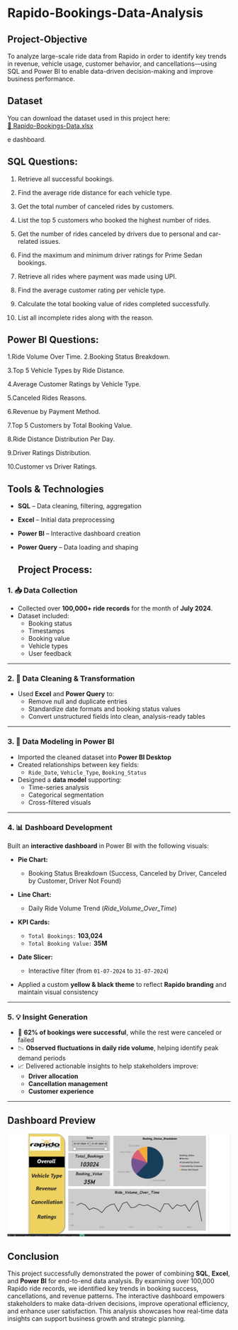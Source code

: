 # Rapido-Bookings-Data-Analysis
## Project-Objective
To analyze large-scale ride data from Rapido in order to identify key trends in revenue, vehicle usage, customer behavior, and cancellations—using SQL and Power BI to enable data-driven decision-making and improve business performance. 

##  Dataset

You can download the dataset used in this project here:  
[📄 Rapido-Bookings-Data.xlsx](https://github.com/HariMakineedi/Rapido-Bookings-Data-Analysis/blob/main/Rapido-Bookings-Data.xlsx)

e dashboard.



## SQL Questions:

1. Retrieve all successful bookings.

2. Find the average ride distance for each vehicle type.

3. Get the total number of canceled rides by customers.

4. List the top 5 customers who booked the highest number of rides.

5. Get the number of rides canceled by drivers due to personal and car-related issues.

6. Find the maximum and minimum driver ratings for Prime Sedan bookings.

7. Retrieve all rides where payment was made using UPI.

8. Find the average customer rating per vehicle type.

9. Calculate the total booking value of rides completed successfully.

10. List all incomplete rides along with the reason.

##  Power BI Questions:

1.Ride Volume Over Time.
2.Booking Status Breakdown.

3.Top 5 Vehicle Types by Ride Distance.

4.Average Customer Ratings by Vehicle Type.

5.Canceled Rides Reasons.

6.Revenue by Payment Method.

7.Top 5 Customers by Total Booking Value.

8.Ride Distance Distribution Per Day.

9.Driver Ratings Distribution.

10.Customer vs Driver Ratings.

##  Tools & Technologies

- **SQL** – Data cleaning, filtering, aggregation
- **Excel** – Initial data preprocessing
- **Power BI** – Interactive dashboard creation
- **Power Query** – Data loading and shaping

  ##  Project Process:

### 1. 📥 Data Collection
- Collected over **100,000+ ride records** for the month of **July 2024**.
- Dataset included:  
  - Booking status  
  - Timestamps  
  - Booking value  
  - Vehicle types  
  - User feedback  

---

### 2. 🧹 Data Cleaning & Transformation
- Used **Excel** and **Power Query** to:
  - Remove null and duplicate entries  
  - Standardize date formats and booking status values  
  - Convert unstructured fields into clean, analysis-ready tables  

---

### 3. 🔗 Data Modeling in Power BI
- Imported the cleaned dataset into **Power BI Desktop**
- Created relationships between key fields:
  - `Ride_Date`, `Vehicle_Type`, `Booking_Status`
- Designed a **data model** supporting:
  - Time-series analysis  
  - Categorical segmentation  
  - Cross-filtered visuals  

---

### 4. 📊 Dashboard Development
Built an **interactive dashboard** in Power BI with the following visuals:

- **Pie Chart:**  
  - Booking Status Breakdown (Success, Canceled by Driver, Canceled by Customer, Driver Not Found)

- **Line Chart:**  
  - Daily Ride Volume Trend (*Ride_Volume_Over_Time*)

- **KPI Cards:**  
  - `Total Bookings:` **103,024**  
  - `Total Booking Value:` **35M**

- **Date Slicer:**  
  - Interactive filter (from `01-07-2024` to `31-07-2024`)

- Applied a custom **yellow & black theme** to reflect **Rapido branding** and maintain visual consistency

---

### 5. 💡 Insight Generation
- 📌 **62% of bookings were successful**, while the rest were canceled or failed  
- 📉 **Observed fluctuations in daily ride volume**, helping identify peak demand periods  
- 📈 Delivered actionable insights to help stakeholders improve:
  - **Driver allocation**
  - **Cancellation management**
  - **Customer experience**

---
##  Dashboard Preview

![Rapido Dashboard](https://github.com/HariMakineedi/Rapido-Bookings-Data-Analysis/blob/main/Rapido-Dashboard.png)

##  Conclusion

This project successfully demonstrated the power of combining **SQL**, **Excel**, and **Power BI** for end-to-end data analysis. By examining over 100,000 Rapido ride records, we identified key trends in booking success, cancellations, and revenue patterns. The interactive dashboard empowers stakeholders to make data-driven decisions, improve operational efficiency, and enhance user satisfaction. This analysis showcases how real-time data insights can support business growth and strategic planning.




